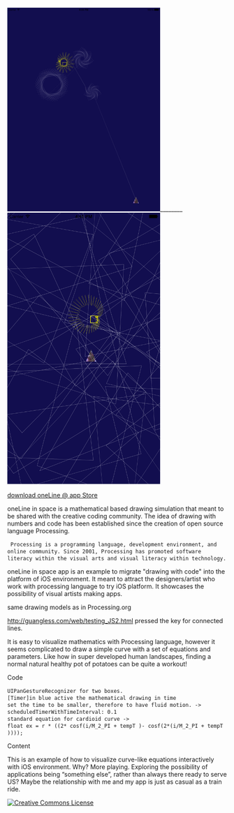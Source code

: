 
<img src = "/image/iOS Simulator Screen Shot Jul 14, 2015, 6.24.40 PM.png" width = 350>________<img src = "/image/iOS Simulator Screen Shot Jul 15, 2015, 4.45.43 PM.png" width = 350>

[download oneLine @ app Store](https://itunes.apple.com/WebObjects/MZStore.woa/wa/viewSoftware?id=1019821070&mt=8)

oneLine in space is a mathematical based drawing simulation that meant to be shared with the creative coding community. The idea of drawing with numbers and code has been established since the creation of open source language Processing.

     Processing is a programming language, development environment, and online community. Since 2001, Processing has promoted software literacy within the visual arts and visual literacy within technology.

oneLine in space app is an example to migrate "drawing with code" into the platform of iOS environment. It meant to attract the designers/artist who work with processing language to try iOS platform. It showcases the possibility of visual artists making apps.
  
same drawing models as in Processing.org

<a>http://guangless.com/web/testing_JS2.html </a> pressed the key for connected lines.

It is easy to visualize mathematics with Processing language, however it seems complicated to draw a simple curve with a set of equations and parameters. Like how in super developed human landscapes, finding a normal natural healthy pot of potatoes can be quite a workout! 



Code

    UIPanGestureRecognizer for two boxes.
    [Timer]in blue active the mathematical drawing in time
    set the time to be smaller, therefore to have fluid motion. -> scheduledTimerWithTimeInterval: 0.1 
    standard equation for cardioid curve -> 
    float ex = r * ((2* cosf(i/M_2_PI + tempT )- cosf(2*(i/M_2_PI + tempT ))));
  

Content

This is an example of how to visualize curve-like equations interactively with iOS environment. 
Why? More playing. Exploring the possibility of applications being “something else”, rather than always there ready to serve US? Maybe the relationship with me and my app is just as casual as a train ride. 
  
<a rel="license" href="http://creativecommons.org/licenses/by-nc/4.0/"><img alt="Creative Commons License" style="border-width:0" src="https://i.creativecommons.org/l/by-nc/4.0/88x31.png" /></a>

  



  
  

